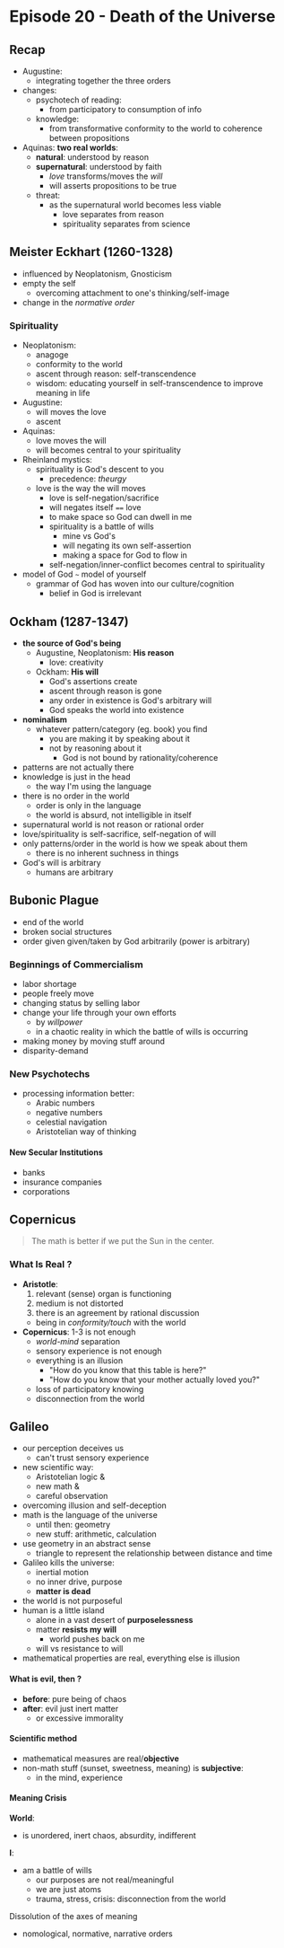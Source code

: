 # Episode 20 - Death of the Universe

## Recap

+ Augustine:
    + integrating together the three orders
+ changes:
    + psychotech of reading:
        + from participatory to consumption of info
    + knowledge:
        + from transformative conformity to the world to coherence between propositions
+ Aquinas: __two real worlds__:
    + **natural**: understood by reason
    + **supernatural**: understood by faith
        + *love* transforms/moves the *will*
        + will asserts propositions to be true
    + threat:
        + as the supernatural world becomes less viable
            + love separates from reason
            + spirituality separates from science

## Meister Eckhart (1260-1328)

+ influenced by Neoplatonism, Gnosticism
+ empty the self
    + overcoming attachment to one's thinking/self-image
+ change in the *normative order*

### Spirituality

+ Neoplatonism:
    + anagoge
    + conformity to the world
    + ascent through reason: self-transcendence
    + wisdom: educating yourself in self-transcendence to improve meaning in life
+ Augustine:
    + will moves the love
    + ascent
+ Aquinas:
    + love moves the will
    + will becomes central to your spirituality
+ Rheinland mystics:
    + spirituality is God's descent to you
        + precedence: *theurgy*
    + love is the way the will moves
        + love is self-negation/sacrifice
        + will negates itself `==` love
        + to make space so God can dwell in me
        + spirituality is a battle of wills
            + mine vs God's
            + will negating its own self-assertion
            + making a space for God to flow in
        + self-negation/inner-conflict becomes central to spirituality
+ model of God `~` model of yourself
    + grammar of God has woven into our culture/cognition
        + belief in God is irrelevant

## Ockham (1287-1347)

+ __the source of God's being__
    + Augustine, Neoplatonism: **His reason**
        + love: creativity
    + Ockham: **His will**
        + God's assertions create
        + ascent through reason is gone
        + any order in existence is God's arbitrary will
        + God speaks the world into existence
+ **nominalism**
    + whatever pattern/category (eg. book) you find
        + you are making it by speaking about it
        + not by reasoning about it
            + God is not bound by rationality/coherence
+ patterns are not actually there
+ knowledge is just in the head
    + the way I'm using the language
+ there is no order in the world
    + order is only in the language
    + the world is absurd, not intelligible in itself
+ supernatural world is not reason or rational order
+ love/spirituality is self-sacrifice, self-negation of will
+ only patterns/order in the world is how we speak about them
    + there is no inherent suchness in things
+ God's will is arbitrary
    + humans are arbitrary

## Bubonic Plague

+ end of the world
+ broken social structures
+ order given given/taken by God arbitrarily (power is arbitrary)

### Beginnings of Commercialism

+ labor shortage
+ people freely move
+ changing status by selling labor
+ change your life through your own efforts
    + by *willpower*
    + in a chaotic reality in which the battle of wills is occurring
+ making money by moving stuff around
+ disparity-demand

### New Psychotechs

+ processing information better:
    + Arabic numbers
    + negative numbers
    + celestial navigation
    + Aristotelian way of thinking

#### New Secular Institutions

+ banks
+ insurance companies
+ corporations

## Copernicus

> The math is better if we put the Sun in the center.

### What Is Real ?

+ __Aristotle__:
    1. relevant (sense) organ is functioning
    2. medium is not distorted 
    3. there is an agreement by rational discussion
    + being in *conformity/touch* with the world
+ __Copernicus__: 1-3 is not enough
    + *world-mind* separation
    + sensory experience is not enough
    + everything is an illusion
        + "How do you know that this table is here?"
        + "How do you know that your mother actually loved you?"
    + loss of participatory knowing
    + disconnection from the world

## Galileo

+ our perception deceives us
    + can't trust sensory experience
+ new scientific way:
    + Aristotelian logic &
    + new math &
    + careful observation
+ overcoming illusion and self-deception
+ math is the language of the universe
    + until then: geometry
    + new stuff: arithmetic, calculation
+ use geometry in an abstract sense
    + triangle to represent the relationship between distance and time
+ Galileo kills the universe:
    + inertial motion
    + no inner drive, purpose
    + **matter is dead**
+ the world is not purposeful
+ human is a little island
    + alone in a vast desert of **purposelessness**
    + matter **resists my will**
        + world pushes back on me
    + will vs resistance to will
+ mathematical properties are real, everything else is illusion

#### What is evil, then ?

+ __before__: pure being of chaos
+ __after__: evil just inert matter
    + or excessive immorality

#### Scientific method

+ mathematical measures are real/**objective**
+ non-math stuff (sunset, sweetness, meaning) is **subjective**:
    + in the mind, experience

#### Meaning Crisis

__World__:

+ is unordered, inert chaos, absurdity, indifferent

__I__:

+ am a battle of wills
    + our purposes are not real/meaningful
    + we are just atoms
    + trauma, stress, crisis: disconnection from the world

Dissolution of the axes of meaning

+ nomological, normative, narrative orders
